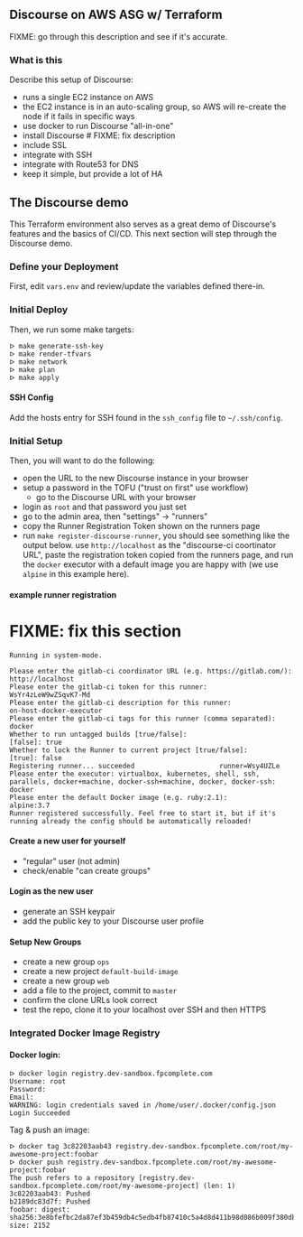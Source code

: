 ## Discourse on AWS ASG w/ Terraform

FIXME: go through this description and see if it's accurate.

### What is this

Describe this setup of Discourse:

* runs a single EC2 instance on AWS
* the EC2 instance is in an auto-scaling group, so AWS will re-create the node if it fails in specific ways
* use docker to run Discourse "all-in-one"
* install Discourse # FIXME: fix description
* include SSL
* integrate with SSH
* integrate with Route53 for DNS
* keep it simple, but provide a lot of HA


## The Discourse demo

This Terraform environment also serves as a great demo of Discourse's features and the basics of CI/CD. This next section will step through the Discourse demo.

### Define your Deployment

First, edit `vars.env` and review/update the variables defined there-in.


### Initial Deploy

Then, we run some make targets:

```
ᐅ make generate-ssh-key
ᐅ make render-tfvars
ᐅ make network
ᐅ make plan
ᐅ make apply
```
#### SSH Config

Add the hosts entry for SSH found in the `ssh_config` file to `~/.ssh/config`.

### Initial Setup

Then, you will want to do the following:

* open the URL to the new Discourse instance in your browser
* setup a password in the TOFU ("trust on first" use workflow)
    * go to the Discourse URL with your browser
* login as `root` and that password you just set
* go to the admin area, then "settings" -> "runners"
* copy the Runner Registration Token shown on the runners page
* run `make register-discourse-runner`, you should see something like the output below. use `http://localhost` as the "discourse-ci coortinator URL", paste the registration token copied from the runners page, and run the `docker` executor with a default image you are happy with (we use `alpine` in this example here).

#### example runner registration

# FIXME: fix this section
```
Running in system-mode.

Please enter the gitlab-ci coordinator URL (e.g. https://gitlab.com/):
http://localhost
Please enter the gitlab-ci token for this runner:
WsYr4zLeW9wZSqvK7-Md
Please enter the gitlab-ci description for this runner:
on-host-docker-executor
Please enter the gitlab-ci tags for this runner (comma separated):
docker
Whether to run untagged builds [true/false]:
[false]: true
Whether to lock the Runner to current project [true/false]:
[true]: false
Registering runner... succeeded                     runner=Wsy4UZLe
Please enter the executor: virtualbox, kubernetes, shell, ssh, parallels, docker+machine, docker-ssh+machine, docker, docker-ssh:
docker
Please enter the default Docker image (e.g. ruby:2.1):
alpine:3.7
Runner registered successfully. Feel free to start it, but if it's running already the config should be automatically reloaded! 
```

#### Create a new user for yourself

* "regular" user (not admin)
* check/enable "can create groups"

#### Login as the new user

* generate an SSH keypair
* add the public key to your Discourse user profile

#### Setup New Groups

* create a new group `ops`
* create a new project `default-build-image`
* create a new group `web`
* add a file to the project, commit to `master`
* confirm the clone URLs look correct
* test the repo, clone it to your localhost over SSH and then HTTPS



### Integrated Docker Image Registry

#### Docker login:

```
ᐅ docker login registry.dev-sandbox.fpcomplete.com
Username: root
Password: 
Email: 
WARNING: login credentials saved in /home/user/.docker/config.json
Login Succeeded
```

Tag & push an image:

```
ᐅ docker tag 3c82203aab43 registry.dev-sandbox.fpcomplete.com/root/my-awesome-project:foobar
ᐅ docker push registry.dev-sandbox.fpcomplete.com/root/my-awesome-project:foobar
The push refers to a repository [registry.dev-sandbox.fpcomplete.com/root/my-awesome-project] (len: 1)
3c82203aab43: Pushed 
b2189dc83d7f: Pushed 
foobar: digest: sha256:3e8bfefbc2da87ef3b459db4c5edb4fb87410c5a4d8d411b98d086b009f380db size: 2152
```
